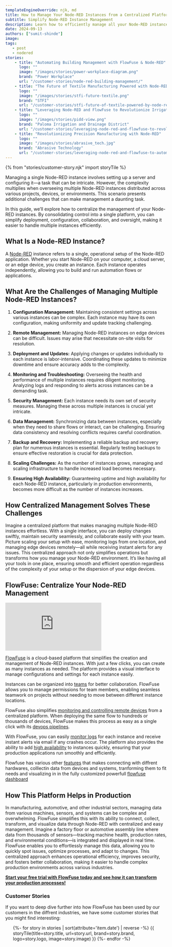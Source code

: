 ```yaml
---
templateEngineOverride: njk, md
title: How to Manage Your Node-RED Instances from a Centralized Platform
subtitle: Simplify Node-RED Instance Management
description: Learn how to efficiently manage all your Node-RED instances from a single location with FlowFuse, enhancing oversight and streamlining operations.
date: 2024-09-13
authors: ["sumit-shinde"]
image: 
tags:
   - post
   - nodered
stories:
    - title: "Automating Building Management with FlowFuse & Node-RED"
      logo: ""
      image: "/images/stories/power-workplace-diagram.png"
      brand: "Power Workplace"
      url: "/customer-stories/node-red-building-management/"
    - title: "The Future of Textile Manufacturing Powered with Node-RED"
      logo: ""
      image: "/images/stories/stfi-future-textile.png"
      brand: "STFI"
      url: "/customer-stories/stfi-future-of-textile-powered-by-node-red/"
    - title: "Leveraging Node-RED and FlowFuse to Revolutionize Irrigation"
      logo: ""
      image: "/images/stories/pidd-view.png"
      brand: "Paloma Irrigation and Drainage District"
      url: "/customer-stories/leveraging-node-red-and-flowfuse-to-revolutionize-irrigation"
    - title: "Revolutionizing Precision Manufacturing with Node-RED"
      logo: ""
      image: "/images/stories/abrasive_tech.jpg"
      brand: "Abrasive Technology"
      url: "/customer-stories/leveraging-node-red-and-flowfuse-to-automate-precision-manufacturing"
---
```


{% from "stories/customer-story.njk" import storyTile %}

Managing a single Node-RED instance involves setting up a server and configuring it—a task that can be intricate. However, the complexity multiplies when overseeing multiple Node-RED instances distributed across various projects, devices, or environments. This scenario presents additional challenges that can make management a daunting task.

In this guide, we’ll explore how to centralize the management of your Node-RED instances. By consolidating control into a single platform, you can simplify deployment, configuration, collaboration, and oversight, making it easier to handle multiple instances efficiently.

## What Is a Node-RED Instance?

A [Node-RED](/node-red/) instance refers to a single, operational setup of the Node-RED application. Whether you start Node-RED on your computer, a cloud server, or an edge device, you create an instance. Each instance operates independently, allowing you to build and run automation flows or applications.

## What Are the Challenges of Managing Multiple Node-RED Instances?

1. **Configuration Management:** Maintaining consistent settings across various instances can be complex. Each instance may have its own configuration, making uniformity and update tracking challenging.

2. **Remote Management:** Managing Node-RED instances on edge devices can be difficult. Issues may arise that necessitate on-site visits for resolution.

3. **Deployment and Updates:** Applying changes or updates individually to each instance is labor-intensive. Coordinating these updates to minimize downtime and ensure accuracy adds to the complexity.

4. **Monitoring and Troubleshooting:** Overseeing the health and performance of multiple instances requires diligent monitoring. Analyzing logs and responding to alerts across instances can be a demanding task.

5. **Security Management:** Each instance needs its own set of security measures. Managing these across multiple instances is crucial yet intricate.

6. **Data Management:** Synchronizing data between instances, especially when they need to share flows or interact, can be challenging. Ensuring data consistency and resolving conflicts requires careful coordination.

7. **Backup and Recovery:** Implementing a reliable backup and recovery plan for numerous instances is essential. Regularly testing backups to ensure effective restoration is crucial for data protection.

8. **Scaling Challenges:** As the number of instances grows, managing and scaling infrastructure to handle increased load becomes necessary.

9. **Ensuring High Availability:** Guaranteeing uptime and high availability for each Node-RED instance, particularly in production environments, becomes more difficult as the number of instances increases.

## How Centralized Management Solves These Challenges

Imagine a centralized platform that makes managing multiple Node-RED instances effortless. With a single interface, you can deploy changes swiftly, maintain security seamlessly, and collaborate easily with your team. Picture scaling your setup with ease, monitoring logs from one location, and managing edge devices remotely—all while receiving instant alerts for any issues. This centralized approach not only simplifies operations but transforms how you manage your Node-RED environment. It’s like having all your tools in one place, ensuring smooth and efficient operation regardless of the complexity of your setup or the dispersion of your edge devices.

## FlowFuse: Centralize Your Node-RED Management

<iframe class="w-full h-auto" src="https://www.youtube.com/embed/PkuCa_wB5jU?autoplay=1" frameborder="0" allow="accelerometer; clipboard-write; encrypted-media; gyroscope; picture-in-picture" allowfullscreen></iframe>

[FlowFuse](/) is a cloud-based platform that simplifies the creation and management of Node-RED instances. With just a few clicks, you can create as many instances as needed. The platform provides a visual interface to manage configurations and settings for each instance easily. 

Instances can be organized into [teams](/docs/user/team/#teams) for better collaboration. FlowFuse allows you to manage permissions for team members, enabling seamless teamwork on projects without needing to move between different instance locations.

FlowFuse also simplifies [monitoring and controlling remote devices](/solutions/device-management/) from a centralized platform. When deploying the same flow to hundreds or thousands of devices, FlowFuse makes this process as easy as a single click with its [devops pipelines](/docs/user/devops-pipelines/#devops-pipelines).

With FlowFuse, you can easily [monitor logs](/docs/user/logs/#logs) for each instance and receive instant alerts via email if any crashes occur. The platform also provides the ability to add [high availability](/docs/user/high-availability/) to instances quickly, ensuring that your production applications run smoothly and efficiently.

Flowfuse has various other [features](/product/features/) that makes connecting with diffrent hardwares, colllectin data from devices and systems, tranforming them to fit needs and visualizing in in the fully customized powerfull [flowfuse dashboard](dashboard.flowfuse.com)

## How This Platform Helps in Production

In manufacturing, automotive, and other industrial sectors, managing data from various machines, sensors, and systems can be complex and overwhelming. FlowFuse simplifies this with its ability to connect, collect, transform, and visualize data through Node-RED with centralized and easy management. Imagine a factory floor or automotive assembly line where data from thousands of sensors—tracking machine health, production rates, and environmental conditions—is integrated and displayed in real time. FlowFuse enables you to effortlessly manage this data, allowing you to quickly spot issues, optimize processes, and adapt to changes. This centralized approach enhances operational efficiency, improves security, and fosters better collaboration, making it easier to handle complex production environments across various industries.

[**Start your free trial with FlowFuse today and see how it can transform your production processes!**](https://app.flowfuse.com/account/create/)

### Customer Stories

If you want to deep dive further into how FlowFuse has been used by our customers in the diffrent industries, we have some customer stories that you might find interesting:

<ul class="grid grid-cols-1 sm:grid-cols-2 gap-4 px-0 list-none">
    {%- for story in stories | sort(attribute='item.date') | reverse -%}
    {{ storyTile(title=story.title, url=story.url, brand=story.brand, logo=story.logo, image=story.image) }}
    {%- endfor -%}
</ul>
